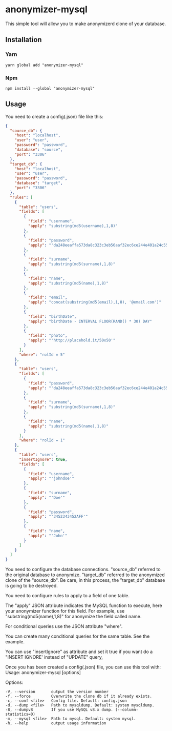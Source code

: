 # anonymizer-mysql

This simple tool will allow you to make anonymizerd clone of your database.

## Installation

### Yarn

```shell
yarn global add "anonymizer-mysql"
```

### Npm

```shell
npm install --global "anonymizer-mysql"
```

## Usage

You need to create a config(.json) file like this:

```json
{
  "source_db": {
    "host": "localhost",
    "user": "user",
    "password": "password",
    "database": "source",
    "port": "3306"
  },
  "target_db": {
    "host": "localhost",
    "user": "user",
    "password": "password",
    "database": "target",
    "port": "3306"
  },
  "rules": [
    {
      "table": "users",
      "fields": [
        {
          "field": "username",
          "apply": "substring(md5(username),1,8)"
        },
        {
          "field": "password",
          "apply": "'da248eeaffa573da8c323c3eb56aaf32ec6ce244e401a24c55f30c907d0bbfb5'"
        },
        {
          "field": "surname",
          "apply": "substring(md5(surname),1,8)"
        },
        {
          "field": "name",
          "apply": "substring(md5(name),1,8)"
        },
        {
          "field": "email",
          "apply": "concat(substring(md5(email),1,8), '@email.com')"
        },
        {
          "field": "birthDate",
          "apply": "birthDate - INTERVAL FLOOR(RAND() * 30) DAY"
        },
        {
          "field": "photo",
          "apply": "'http://placehold.it/50x50'"
        }
      ],
      "where": "rolId = 5"
    },
    {
      "table": "users",
      "fields": [
        {
          "field": "password",
          "apply": "'da248eeaffa573da8c323c3eb56aaf32ec6ce244e401a24c55f30c907d0bbfb5'"
        },
        {
          "field": "surname",
          "apply": "substring(md5(surname),1,8)"
        },
        {
          "field": "name",
          "apply": "substring(md5(name),1,8)"
        }
      ],
      "where": "rolId = 1"
    },
    {
      "table": "users",
      "insertIgnore": true,
      "fields": [
        {
          "field": "username",
          "apply": "'johndoe'"
        },
        {
          "field": "surname",
          "apply": "'Doe'"
        },
        {
          "field": "password",
          "apply": "'3452343452AFF'"
        },
        {
          "field": "name",
          "apply": "'John'"
        }
      ]
    }
  ]
}
```

You need to configure the database connections. "source_db" referred to the original database to anonymize. "target_db" referred to the anonymized clone of the "source_db". Be care, in this process, the "target_db" database is going to be destroyed.

You need to configure rules to apply to a field of one table.

The "apply" JSON attribute indicates the MySQL function to execute, here your anonymizer function for this field. For example, use "substring(md5(name),1,8)" for anonymize the field called name.

For conditional queries use the JSON attribute "where".

You can create many conditional queries for the same table. See the example.

You can use "insertIgnore" as attribute and set it true if you want do a "INSERT IGNORE' instead of "UPDATE" query,

Once you has been created a config(.json) file, you can use this tool with:
Usage: anonymizer-mysql [options]

Options:

    -V, --version       output the version number
    -f, --force         Overwrite the clone db if it already exists.
    -c, --conf <file>   Config file. Default: config.json
    -d, --dump <file>   Path to mysqldump. Default: system mysqldump.
    -8, --dumpv8        If you use MySQL v8.x dump. (--column-statistics=0)
    -m, --mysql <file>  Path to mysql. Default: system mysql.
    -h, --help          output usage information
